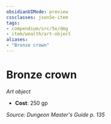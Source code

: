 ```yaml
---
obsidianUIMode: preview
cssclasses: json5e-item
tags:
- compendium/src/5e/dmg
- item/wealth/art-object
aliases: 
- "Bronze crown"
---
```

# Bronze crown
*Art object*  

- **Cost**: 250 gp

*Source: Dungeon Master's Guide p. 135*